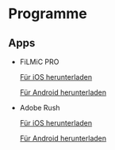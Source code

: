 # Programme
## Apps
- FiLMiC PRO

  [Für iOS herunterladen](https://apps.apple.com/de/app/filmic-pro-profi-video-kamera/id436577167)

  [Für Android herunterladen](https://play.google.com/store/apps/details?id=com.filmic.filmicpro&hl=de&gl=UShttps://play.google.com/store/apps/details?id=com.filmic.filmicpro&hl=de&gl=US)
- Adobe Rush
 
    [Für iOS herunterladen](https://apps.apple.com/de/app/adobe-premiere-rush-für-video/id1188753863)

    [Für Android herunterladen](https://play.google.com/store/apps/details?id=com.adobe.premiererush.videoeditor&hl=de&gl=US)

